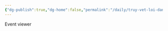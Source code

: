 ```yaml
---
{"dg-publish":true,"dg-home":false,"permalink":"/daily/truy-vet-loi-dang-nhap/log-dang-nhap/","dgPassFrontmatter":true,"noteIcon":"","updated":"2025-01-14T22:06:35.367+07:00"}
---
```


Event viewer 